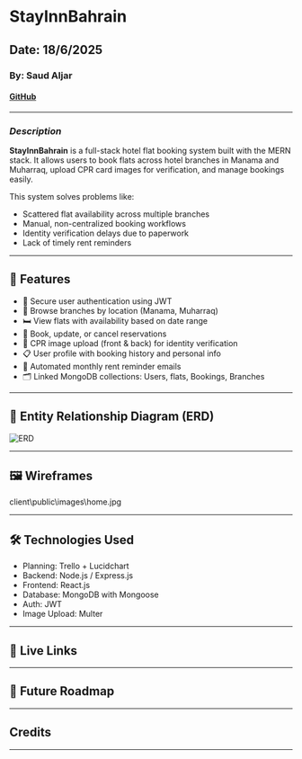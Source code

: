 # StayInnBahrain

## Date: 18/6/2025

### By: Saud Aljar

#### [GitHub](https://github.com/SAljar99)

---

### **_Description_**

**StayInnBahrain** is a full-stack hotel flat booking system built with the MERN stack. It allows users to book flats across hotel branches in Manama and Muharraq, upload CPR card images for verification, and manage bookings easily.

This system solves problems like:

- Scattered flat availability across multiple branches
- Manual, non-centralized booking workflows
- Identity verification delays due to paperwork
- Lack of timely rent reminders

---

## 🚀 Features

- 🔐 Secure user authentication using JWT
- 🏨 Browse branches by location (Manama, Muharraq)
- 🛏️ View flats with availability based on date range
- 🧾 Book, update, or cancel reservations
- 🪪 CPR image upload (front & back) for identity verification
- 📋 User profile with booking history and personal info
- 📧 Automated monthly rent reminder emails
- 🗂️ Linked MongoDB collections: Users, flats, Bookings, Branches

---

## 🧩 Entity Relationship Diagram (ERD)

![ERD](https://github.com/user-attachments/assets/b310fc0d-0763-4ccb-ae96-74983166a55f)




---

## 🖼️ Wireframes

client\public\images\home.jpg


---

## 🛠️ Technologies Used

- Planning: Trello + Lucidchart 
- Backend: Node.js / Express.js
- Frontend: React.js
- Database: MongoDB with Mongoose
- Auth: JWT 
- Image Upload: Multer  

---

## 🔗 Live Links



---

## 🧭 Future Roadmap



---

##  Credits



---
